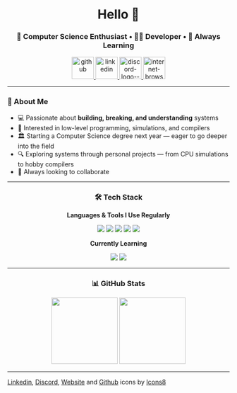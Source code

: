 <h1 align="center">Hello 👋</h1>
<h3 align="center">🧠 Computer Science Enthusiast • 👨‍💻 Developer • 🚀 Always Learning</h3>

<p align="center">
  <a href= "https://github.com/ethanolchik/">
    <img width="50" height="50" src="https://img.icons8.com/ios/50/228BE6/github.png" alt="github"/>
  </a>
  <a href= "https://www.linkedin.com/in/ethanolchik/">
    <img width="50" height="50" src="https://img.icons8.com/ios/50/228BE6/linkedin.png" alt="linkedin"/>
  </a>
  <a href="https://discord.com/users/635971624406876170" target="_blank">
    <img width="50" height="50" src="https://img.icons8.com/ios/50/228BE6/discord-logo--v1.png" alt="discord-logo--v1"/>
  </a>
  <a href= "https://ethanolchik.github.io">
    <img width="50" height="50" src="https://img.icons8.com/ios/50/228BE6/internet-browser--v1.png" alt="internet-browser--v1"/>
  </a>
</p>

---

### 🚀 About Me

- 💻 Passionate about **building, breaking, and understanding** systems  
- 🧠 Interested in low-level programming, simulations, and compilers  
- 🏛️ Starting a Computer Science degree next year — eager to go deeper into the field  
- 🔍 Exploring systems through personal projects — from CPU simulations to hobby compilers  
- 🤝 Always looking to collaborate

---

<h3 align="center">🛠 Tech Stack</h3>

<p align="center"><strong>Languages & Tools I Use Regularly</strong></p>

<p align="center">
  <img src="https://img.shields.io/badge/Python-3776AB?style=for-the-badge&logo=python&logoColor=white" />
  <img src="https://img.shields.io/badge/Rust-000000?style=for-the-badge&logo=rust&logoColor=white" />
  <img src="https://img.shields.io/badge/PostgreSQL-336791?style=for-the-badge&logo=postgresql&logoColor=white" />
  <img src="https://img.shields.io/badge/C%23-239120?style=for-the-badge&logo=c-sharp&logoColor=white" />
  <img src="https://img.shields.io/badge/Unity-000000?style=for-the-badge&logo=unity&logoColor=white" />
</p>

<p align="center"><strong>Currently Learning</strong></p>

<p align="center">
  <img src="https://img.shields.io/badge/Java-007396?style=for-the-badge&logo=java&logoColor=white" />
  <img src="https://img.shields.io/badge/React-20232A?style=for-the-badge&logo=react&logoColor=61DAFB" />
</p>

---

<h3 align="center">📊 GitHub Stats</h3>

<p align="center">
  <img src="https://github-readme-stats.vercel.app/api?username=ethanolchik&show_icons=true&hide_title=true&theme=github_dark&hide_border=true" height="150" />
  <img src="https://github-readme-stats.vercel.app/api/top-langs/?username=ethanolchik&layout=compact&theme=github_dark&hide_border=true" height="150" />
</p>

---
<a target="_blank" href="https://icons8.com/icon/447/linkedin">Linkedin</a>, <a target="_blank" href="https://icons8.com/icon/25627/discord">Discord</a>, <a target="_blank" href="https://icons8.com/icon/55210/internet-connection">Website</a> and <a target="_blank" href="https://icons8.com/icon/12598/github">Github</a> icons by <a target="_blank" href="https://icons8.com">Icons8</a>
